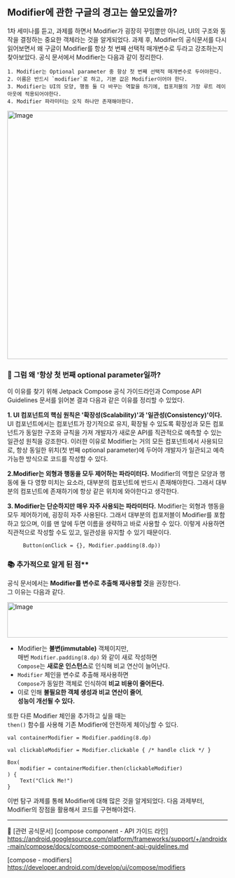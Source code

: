## Modifier에 관한 구글의 경고는 쓸모있을까?

1차 세미나를 듣고, 과제를 하면서 Modifier가 굉장히 꾸밈뿐만 아니라, UI의 구조와 동작을 결정하는 중요한 객체라는 것을 알게되었다.
과제 후, Modifier의 공식문서를 다시 읽어보면서 왜 구글이 Modifier를 항상 첫 번째 선택적 매개변수로 두라고 강조하는지 찾아보았다.
공식 문서에서 Modifier는 다음과 같이 정리한다.


    1. Modifier는 Optional parameter 중 항상 첫 번째 선택적 매개변수로 두어야한다. 
    2. 이름은 반드시 `modifier`로 하고, 기본 값은 Modifier이어야 한다. 
    3. Modifier는 UI의 모양, 행동 둘 다 바꾸는 역할을 하기에, 컴포저블의 가장 루트 레이아웃에 적용되어야한다. 
    4. Modifier 파라미터는 오직 하나만 존재해야한다. 


<img width="973" height="567" alt="Image" src="https://github.com/user-attachments/assets/0e51922a-b1a6-455c-8b82-79a5574f0247" />


### **🤔 그럼 왜 '항상 첫 번째 optional parameter일까?**
이 이유를 찾기 위해 Jetpack Compose 공식 가이드라인과 Compose API Guidelines 문서를 읽어본 결과 다음과 같은 이유를 정리할 수 있었다.

**1. UI 컴포넌트의 핵심 원칙은 '확장성(Scalability)'과 '일관성(Consistency)'이다.**
UI 컴포넌트에서는 컴포넌트가 장기적으로 유지, 확장될 수 있도록 확장성과 모든 컴포넌트가 동일한 구조와 규칙을 가져 개발자가 새로운 API를 직관적으로 예측할 수 있는 일관성 원칙을 강조한다.
이러한 이유로 Modifier는 거의 모든 컴포넌트에서 사용되므로, 항상 동일한 위치(첫 번째 optional parameter)에 두어야 개발자가 일관되고 예측가능한 방식으로 코드를 작성할 수 있다.

**2.Modifier는 외형과 행동을 모두 제어하는 파라미터다.**
Modifier의 역할은 모양과 행동에 둘 다 영향 미치는 요소라, 대부분의 컴포넌트에 반드시 존재해야한다. 그래서 대부분의 컴포넌트에 존재하기에 항상 같은 위치에 와야한다고 생각한다.


**3. Modifier는 단순하지만 매우 자주 사용되는 파라미터다.**
Modifier는 외형과 행동을 모두 제어하기에, 굉장히 자주 사용된다. 그래서 대부분의 컴포저블이 Modifier를 포함하고 있으며, 이를 맨 앞에 두면 이름을 생략하고 바로 사용할 수 있다. 이렇게 사용하면 직관적으로 작성할 수도 있고, 일관성을 유지할 수 있기 때문이다.



	     Button(onClick = {}, Modifier.padding(8.dp))

### 📚 추가적으로 알게 된 점**

공식 문서에서는 **Modifier를 변수로 추출해 재사용할 것**을 권장한다.  
그 이유는 다음과 같다.

<img width="856" height="81" alt="Image" src="https://github.com/user-attachments/assets/313b45c8-88a4-44d0-b2e8-cc706b3b3d05" />

- Modifier는 **불변(immutable)** 객체이지만,  
  매번 `Modifier.padding(8.dp)` 와 같이 새로 작성하면  
  `Compose`는 **새로운 인스턴스**로 인식해 비교 연산이 늘어난다.
- `Modifier` 체인을 변수로 추출해 재사용하면  
  `Compose`가 동일한 객체로 인식하여 **비교 비용이 줄어든다.**
- 이로 인해 **불필요한 객체 생성과 비교 연산이 줄어**,  
  **성능이 개선될 수 있다.**


또한 다른 Modifier 체인을 추가하고 싶을 때는  
`then()` 함수를 사용해 기존 Modifier에 안전하게 체이닝할 수 있다.

    val containerModifier = Modifier.padding(8.dp)
       
    val clickableModifier = Modifier.clickable { /* handle click */ }
  
    Box(
        modifier = containerModifier.then(clickableModifier)
    ) {
        Text("Click Me!")
    }

이번 탐구 과제를 통해 Modifier에 대해 많은 것을 알게되었다. 다음 과제부터, Modifier의 장점을 활용해서 코드를 구현해야겠다. 

----------
📄 [관련 공식문서]
[compose component - API 가이드 라인]
https://android.googlesource.com/platform/frameworks/support/+/androidx-main/compose/docs/compose-component-api-guidelines.md

[compose - modifiers]
https://developer.android.com/develop/ui/compose/modifiers
